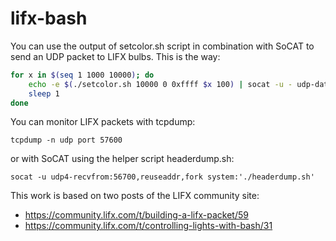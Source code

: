 # lifx-bash

You can use the output of setcolor.sh script in combination with
SoCAT to send an UDP packet to LIFX bulbs. This is the way:

```bash
for x in $(seq 1 1000 10000); do                 
    echo -e $(./setcolor.sh 10000 0 0xffff $x 100) | socat -u - udp-datagram:192.168.0.255:56700,broadcast
    sleep 1
done
```

You can monitor LIFX packets with tcpdump:

```
tcpdump -n udp port 57600
```

or with SoCAT using the helper script headerdump.sh: 

```
socat -u udp4-recvfrom:56700,reuseaddr,fork system:'./headerdump.sh'
```

This work is based on two posts of the LIFX community site: 

* https://community.lifx.com/t/building-a-lifx-packet/59
* https://community.lifx.com/t/controlling-lights-with-bash/31
 
